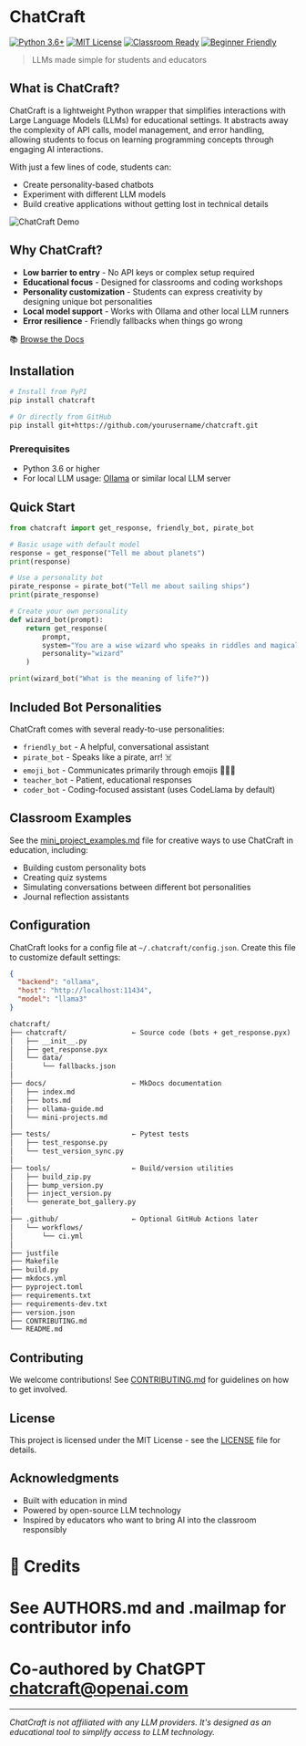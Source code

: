 # ChatCraft

[![Python 3.6+](https://img.shields.io/badge/python-3.6+-blue.svg)](https://www.python.org/downloads/)
[![MIT License](https://img.shields.io/badge/license-MIT-green.svg)](https://opensource.org/licenses/MIT)
[![Classroom Ready](https://img.shields.io/badge/classroom-ready-brightgreen.svg)]()
[![Beginner Friendly](https://img.shields.io/badge/beginner-friendly-orange.svg)]()

> LLMs made simple for students and educators

## What is ChatCraft?

ChatCraft is a lightweight Python wrapper that simplifies interactions with Large Language Models (LLMs) for educational settings. It abstracts away the complexity of API calls, model management, and error handling, allowing students to focus on learning programming concepts through engaging AI interactions.

With just a few lines of code, students can:
- Create personality-based chatbots
- Experiment with different LLM models
- Build creative applications without getting lost in technical details

![ChatCraft Demo](https://via.placeholder.com/800x400?text=ChatCraft+Demo)

## Why ChatCraft?

- **Low barrier to entry** - No API keys or complex setup required
- **Educational focus** - Designed for classrooms and coding workshops
- **Personality customization** - Students can express creativity by designing unique bot personalities
- **Local model support** - Works with Ollama and other local LLM runners
- **Error resilience** - Friendly fallbacks when things go wrong


📚 [Browse the Docs](https://your-org.github.io/chatcraft/)


## Installation

```bash
# Install from PyPI
pip install chatcraft

# Or directly from GitHub
pip install git+https://github.com/yourusername/chatcraft.git
```

### Prerequisites

- Python 3.6 or higher
- For local LLM usage: [Ollama](https://ollama.ai/) or similar local LLM server

## Quick Start

```python
from chatcraft import get_response, friendly_bot, pirate_bot

# Basic usage with default model
response = get_response("Tell me about planets")
print(response)

# Use a personality bot
pirate_response = pirate_bot("Tell me about sailing ships")
print(pirate_response)

# Create your own personality
def wizard_bot(prompt):
    return get_response(
        prompt, 
        system="You are a wise wizard who speaks in riddles and magical references.",
        personality="wizard"
    )

print(wizard_bot("What is the meaning of life?"))
```

## Included Bot Personalities

ChatCraft comes with several ready-to-use personalities:

- `friendly_bot` - A helpful, conversational assistant
- `pirate_bot` - Speaks like a pirate, arr! ☠️
- `emoji_bot` - Communicates primarily through emojis 🤔💭✨
- `teacher_bot` - Patient, educational responses
- `coder_bot` - Coding-focused assistant (uses CodeLlama by default)

## Classroom Examples

See the [mini_project_examples.md](docs/mini_project_examples.md) file for creative ways to use ChatCraft in education, including:

- Building custom personality bots
- Creating quiz systems
- Simulating conversations between different bot personalities
- Journal reflection assistants

## Configuration

ChatCraft looks for a config file at `~/.chatcraft/config.json`. Create this file to customize default settings:

```json
{
  "backend": "ollama",
  "host": "http://localhost:11434",
  "model": "llama3"
}
```

```txt
chatcraft/
├── chatcraft/                ← Source code (bots + get_response.pyx)
│   ├── __init__.py
│   ├── get_response.pyx
│   └── data/
│       └── fallbacks.json
│
├── docs/                     ← MkDocs documentation
│   ├── index.md
│   ├── bots.md
│   ├── ollama-guide.md
│   └── mini-projects.md
│
├── tests/                    ← Pytest tests
│   ├── test_response.py
│   └── test_version_sync.py
│
├── tools/                    ← Build/version utilities
│   ├── build_zip.py
│   ├── bump_version.py
│   ├── inject_version.py
│   └── generate_bot_gallery.py
│
├── .github/                  ← Optional GitHub Actions later
│   └── workflows/
│       └── ci.yml
│
├── justfile
├── Makefile
├── build.py
├── mkdocs.yml
├── pyproject.toml
├── requirements.txt
├── requirements-dev.txt
├── version.json
├── CONTRIBUTING.md
└── README.md
```

## Contributing

We welcome contributions! See [CONTRIBUTING.md](CONTRIBUTING.md) for guidelines on how to get involved.

## License

This project is licensed under the MIT License - see the [LICENSE](LICENSE) file for details.

## Acknowledgments

- Built with education in mind
- Powered by open-source LLM technology
- Inspired by educators who want to bring AI into the classroom responsibly

# 🤝 Credits
# See AUTHORS.md and .mailmap for contributor info
# Co-authored by ChatGPT <chatcraft@openai.com>

---

*ChatCraft is not affiliated with any LLM providers. It's designed as an educational tool to simplify access to LLM technology.*